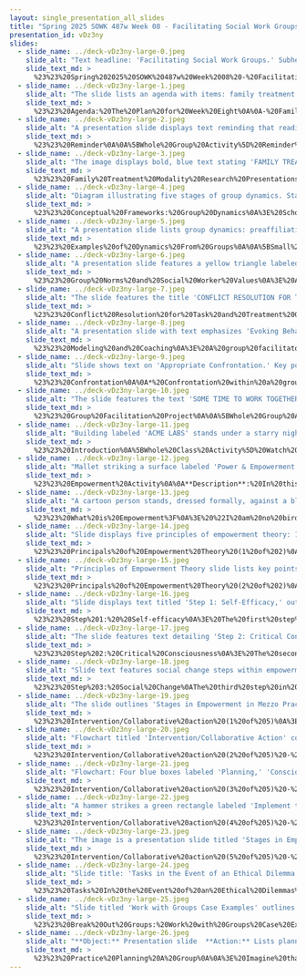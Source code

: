 ```yaml
---
layout: single_presentation_all_slides
title: "Spring 2025 SOWK 487w Week 08 - Facilitating Social Work Groups"
presentation_id: vDz3ny
slides:
  - slide_name: ../deck-vDz3ny-large-0.jpeg
    slide_alt: "Text headline: 'Facilitating Social Work Groups.' Subheading: 'Week 08.' Context: Presentation slide with icons forming a circle on a dark background. Additional text: 'Spring 2025 SOWK 487W, Jacob Campbell, Ph.D. LCSW, Heritage University.'"
    slide_text_md: >
      %23%23%20Spring%202025%20SOWK%20487w%20Week%2008%20-%20Facilitating%20Social%20Work%20Groups%0A%0Atitle:%20Spring%202025%20SOWK%20487w%20Week%2008%20-%20Facilitating%20Social%20Work%20Groups%0Adate:%202025-03-10%2010:33:55%0Alocation:%20Heritage%20University%0Atags:%0A%20%20-%20Heritage%20University%0A%20%20-%20BASW%20Program%0A%20%20-%20SOWK%20487w%0Apresentation_video:%20%3E%0A%20%20%22%22%0Adescription:%20%3E%0A%0ASocial%20work%20groups%20require%20the%20consideration%20of%20the%20dynamics%20of%20group%20development,%20intervention%20strategies,%20and%20ethics,%20which%20are%20all%20the%20focus%20of%20week%20eight.%20Students%20will%20read%20Hepworth%20et%20al.%20(2022)%20and%20their%20chapter%20regarding%20facilitating%20social%20work%20groups,%20which%20provides%20insight%20into%20stages%20of%20group%20development.%20We%20spent%20most%20of%20our%20time%20last%20week%20doing%20family%20treatment%20presentations.%20We%20have%20two%20more%20this%20week,%20and%20then%20we%20will%20make%20further%20connections%20to%20group%20dynamics%20and%20interventions%20in%20group%20work.%20Students%20will%20have%20an%20opportunity%20to%20meet%20as%20teams%20and%20work%20on%20their%20group%20facilitation%20activities.%20We%20will%20have%20an%20example%20of%20an%20empowerment%20group%20and%20some%20small%20group%20discussions%20on%20how%20to%20understand%20ethical%20decisions%20in%20group%20work%20and%20planning.%20The%20agenda%20for%20class%20is%20as%20follows:%0A%0A-%20Family%20treatment%20modality%20research%20presentations%0A-%20Group%20dynamics%20in%20social%20work%20facilitation%0A-%20Time%20to%20work%20on%20group%20facilitation%20activity%0A-%20Empowerment%20groups%0A-%20Ethics%20in%20group%20work%0A-%20Planning%20and%20implementing%20of%20social%20work%20groups%0A%0A
  - slide_name: ../deck-vDz3ny-large-1.jpeg
    slide_alt: "The slide lists an agenda with items: family treatment presentations, group dynamics, facilitation time, empowerment groups, ethics, and planning in social work. It's for Spring 2025 SOWK 487w at Heritage University."
    slide_text_md: >
      %23%23%20Agenda:%20The%20Plan%20for%20Week%20Eight%0A%0A-%20Family%20treatment%20modality%20research%20presentations%0A-%20Group%20dynamics%20in%20social%20work%20facilitation%0A-%20Time%20to%20work%20on%20group%20facilitation%20activity%0A-%20Empowerment%20groups%0A-%20Ethics%20in%20group%20work%0A-%20Planning%20and%20implementing%20of%20social%20work%20groups%0A%0A
  - slide_name: ../deck-vDz3ny-large-2.jpeg
    slide_alt: "A presentation slide displays text reminding that readings, quizzes, and assignments are uploaded on 'My Heritage.'  It includes, 'Spring 2025 SOWK 487w with Jacob Campbell, Ph.D. LICSW at Heritage University.'"
    slide_text_md: >
      %23%23%20Reminder%0A%0A%5BWhole%20Group%20Activity%5D%20Reminder%20regarding%20readings%0A%0AReadings,%20quizzes,%20and%20all%20assignments%20are%20uploaded%20on%20My%20Heritage%0A%0A
  - slide_name: ../deck-vDz3ny-large-3.jpeg
    slide_alt: "The image displays bold, blue text stating 'FAMILY TREATMENT MODALITY RESEARCH PRESENTATIONS' on a black background. Below, it reads: 'Spring 2025 SOWK 487w with Jacob Campbell, Ph.D. LICSW at Heritage University.'"
    slide_text_md: >
      %23%23%20Family%20Treatment%20Modality%20Research%20Presentations%0A%0A%5BWhole%20Group%20Activity%5D%20Student%20presentations%0A%0A
  - slide_name: ../deck-vDz3ny-large-4.jpeg
    slide_alt: "Diagram illustrating five stages of group dynamics. Stages include 'Preaffiliation,' 'Power and Control,' 'Intimacy,' 'Differentiation,' and 'Separation.' Accompanied by a vertical arrow diagram showing 'Beginning,' 'Middle,' and 'End.' Text credits authors and course details: 'Spring 2025 SOWK 487w with Jacob Campbell, Ph.D. LICSW at Heritage University.'"
    slide_text_md: >
      %23%23%20Conceptual%20Frameworks:%20Group%20Dynamics%0A%3E%20Scholars%20have%20used%20several%20models%20to%20attempt%20to%20provide%20context%20to%20the%20flow%20of%20what%20happens%20as%20a%20general%20process%20for%20group%20work.%0A%0A%3E%20Tuckman%20(1965)%20has%20a%20foundational%20viewpoint%20that%20heavily%20influenced%20the%20model%20presented%20by%20Hepworth%20(2022).%20He%20describes%20his%20proposed%20developmental%20sequence%20as%20including:%0A%0A%0A1.%20**Forming**%E2%80%94Group%20members%20test%20behaviors%20to%20understand%20the%20boundaries%20of%20acceptable%20behavior.%20They%20tend%20to%20depend%20on%20a%20leader%20or%20established%20norms%20to%20provide%20structure%20and%20direction.%0A2.%20**Storming**%20%E2%80%93%20Conflict%20and%20polarization%20arise%20around%20interpersonal%20issues%20as%20group%20members%20resist%20group%20influence%20and%20task%20demands.%20Emotional%20responses%20become%20prevalent,%20and%20there%20is%20often%20a%20struggle%20for%20leadership%20and%20influence.%0A3.%20**Norming**%20%E2%80%93%20The%20group%20develops%20cohesion,%20with%20roles%20and%20norms%20emerging.%20There%20is%20increased%20collaboration,%20and%20members%20express%20more%20intimate,%20personal%20opinions,%20strengthening%20group%20identity.%0A4.%20**Performing**%20%E2%80%93%20The%20group%20becomes%20a%20functional%20unit%20where%20structure%20supports%20task%20completion.%20Roles%20are%20flexible,%20and%20the%20focus%20shifts%20entirely%20to%20achieving%20goals%20effectively.%0A%0AThis%20model%20was%20later%20expanded%20in%201977%20(with%20Jensen)%20to%20include%20a%20fifth%20stage:%0A%0A5.%20**Adjourning**%20%E2%80%93%20Groups%20disband%20after%20achieving%20their%20goals,%20experiencing%20closure%20and%20reflection%20on%20accomplishments.%0A%0A%0A%3E%20Your%20Hepworth%20uses%20these%20five%20stages%20to%20describe%20group%20work:%0A%0A1.%20**Preaffiliation**:%20Approach%20and%20Avoidance%20Behavior%0A%20%20%20%20-%20Group%20coming%20together%0A%20%20%20%20-%20Forming%20stage%0A2.%20**Power%20and%20Control**:%20A%20Time%20of%20Transition%0A%20%20%20%20-%20Shift%20concerns%20to%20matters%20related%20to%20autonomy,%20power,%20and%20control%0A%20%20%20%20-%20Storming%20stage%0A3.%20**Intimacy**:%20Developing%20a%20Familial%20Frame%20of%20Reference%0A%20%20%20%20-%20Develop%20close,%20deeper%20ties...%0A%20%20%20%20-%20Norming%20stage%0A4.%20**Differentiation**:%20Developing%20Group%20Identity%20and%20an%20Internal%20Frame%20of%20Reference%0A%20%20%20%20-%20cohesion%20and%20harmony%0A%20%20%20%20-%20Performing%20stage%0A5.%20**Separation**:%20Breaking%20Away%0A%20%20%20%20-%20Adjournment%20phase%0A%0A%3E%20I%20like%20the%20simplicity%20of%20groups%20having...%0A%0A-%20Beginning%0A-%20Middle%0A-%20End%0A%0A%0A%3Cdiv%20style%3D%22text-align:%20center%22%20markdown%3D%221%22%3E%0AReference%0A%3C/div%3E%0A%3Cdiv%20style%3D%22margin:%200%200%200%202em;%20text-indent:%20-2em;%22%20markdown%3D%221%22%3E%0A%0ATuckman,%20B.%20W.%20(1965).%20Developmental%20sequence%20in%20small%20groups.%20Psychological%20Bulletin,%2063(6),%20384-399.%20%3Chttps://doi.org/10.1037/h0022100%3E%0A%0ATuckman,%20B.%20W.,%20%26%20Jensen,%20M.%20A.%20C.%20(1977).%20Stages%20of%20small-group%20development%20revisited.%20Group%20%26%20Organization%20Studies,%202(4),%20419-427.%20%3Chttps://doi.org/10.1177/105960117700200404%3E%0A%0A%3C/div%3E%0A%0A
  - slide_name: ../deck-vDz3ny-large-5.jpeg
    slide_alt: "A presentation slide lists group dynamics: preaffiliation, power and control, intimacy, differentiation, separation. Instructions for discussion are given. Course: Spring 2025 SOWK 487w with Jacob Campbell at Heritage University."
    slide_text_md: >
      %23%23%20Examples%20of%20Dynamics%20From%20Groups%0A%0A%5BSmall%20Group%20Activity%5D%20Examples%20of%20Group%20Dynamics%0A%0AIn%20small%20groups,%20review%20pp.%20373-374%20in%20your%20textbooks.%20For%20each%20stage,%20have%20some%20discussion%20regarding%20group%20members'%20experiences%20in%20groups.%20Share%20stories%20and%20examples%20of%20what%20you%20have%20seen%20happen%20that%20would%20demonstrate%20the%20various%20DYNAMICS%20listed.%0A%0AStages%20include:%0A%0A-%20Preaffiliation%0A-%20Power%20and%20control%0A-%20Intimacy%0A-%20Differentiation%0A-%20Separation%0A%0A
  - slide_name: ../deck-vDz3ny-large-6.jpeg
    slide_alt: "A presentation slide features a yellow triangle labeled 'Norms,' with arrows indicating frameworks like 'Strengths Perspective' and 'Cultural Humility.' Text discusses analyzing norms and social worker values. Additional text: 'Spring 2025 SOWK 487w with Jacob Campbell, Ph.D. LICSW at Heritage University.'"
    slide_text_md: >
      %23%23%20Group%20Norms%20and%20Social%20Worker%20Values%0A%3E%20Among%20the%20critical%20activities%20of%20group%20facilitation%20is%20related%20to%20group%20norms.%20Facilitators%20often%20call%20attention%20to%20group%20norms,%20reinforce%20group%20norms,%20or%20seek%20to%20influence%20norms%20to%20ensure%20that%20they%20support%20the%20purposes%20of%20the%20group.%0A%0A%0A%5BSmall%20Group%20Activity%5D%20Relating%20values%20and%20norms%0A%0A-%20Using%20groups%20that%20students%20have%20experienced,%20ask%20students%20to%20analyze%20norms%20through%20the%20lenses%20of%20the%20orienting%20frameworks%20that%20underlie%20this%20text%E2%80%94ecological%20systems%20theory,%20strengths%20perspective,%20cultural%20humility,%20anti-oppressive%20practice,%20trauma-informed%20practice,%20and%20evidence-informed%20practice.%0A-%20Identify%20norms%20that%20students%20may%20want%20to%20influence%20based%20on%20their%20analysis.%0A%0A
  - slide_name: ../deck-vDz3ny-large-7.jpeg
    slide_alt: "The slide features the title 'CONFLICT RESOLUTION FOR TASK AND TREATMENT GROUPS' in blue. To the right, a circular diagram displays arrows connecting words: 'Recognition,' 'Assess,' 'Choose,' 'Resolve.' Text below reads, 'Spring 2025 SOWK 487w with Jacob Campbell, Ph.D. LICSW at Heritage University.'"
    slide_text_md: >
      %23%23%20Conflict%20Resolution%20for%20Task%20and%20Treatment%20Groups%0A%3E%20Conflict%20is%20a%20fact%20of%20life.%20It%20occurs%20routinely%20within%20relationships%20and%20can%20have%20positive%20or%20negative%20consequences%20depending%20upon%20how%20it%20is%20handled.%20There%20are%20four%20steps%20to%20the%20problem-solving%20framework%20of%20managing%20conflict.%0A%0A1.%20Recognition%0A%20%20%20%20-%20Recognizing%20conflict%20is%20easy%20when%20people%20do%20not%20talk%20to%20one%20another%20and%20are%20openly%20hostile,%20impolite,%20or%20outright%20rude.%0A%20%20%20%20-%20Ideas%20by%20one%20side%20may%20be%20routinely%20rejected%20by%20the%20other.%20%0A2.%20Asses%0A%20%20%20%20-%20Conflict%20usually%20requires%20talking%20directly%20to%20the%20parties%20involved.%0A%20%20%20%20-%20Why%20is%20there%20the%20conflict,%20and%20what%20does%20it%20entail%3F%0A3.%20Choose%0A%20%20%20%20-%20Choosing%20a%20strategy%20and%20intervening%20in%20identifying%20the%20source%20of%20conflict%20is%20an%20essential%20step%20in%20resolving%20it.%0A%20%20%20%20-%20Once%20identified,%20appropriate%20strategies%20can%20be%20considered%20or%20devised.%20%0A4.%20Resolve%0A%20%20%20%20-%20One%20way%20we%20can%20avoid%20becoming%20involved%20in%20conflicts%20is%20to%20recognize%20when%20a%20win-lose%20situation%20is%20developing.%20When%20you%20feel%20yourself%20lining%20up%20on%20one%20side%20or%20the%20other,%20you%20are%20probably%20becoming%20involved%20in%20a%20win-lose%20incident.%20%0A%20%20%20%20-%20Strategies%20are%20often%20successful%20in%20resolving%20to%20avoid%20win-lose%20situations%20and%20seek%20to%20find%20a%20win-win%20solution.%0A%0A
  - slide_name: ../deck-vDz3ny-large-8.jpeg
    slide_alt: "A presentation slide with text emphasizes 'Evoking Behavior Change' between red boxes labeled 'Modeling' and 'Coaching.' Listed are observer conditions like attention, retention, performance, and motivation. Footer reads: 'Spring 2025 SOWK 487w with Jacob Campbell, Ph.D. LICSW at Heritage University.'"
    slide_text_md: >
      %23%23%20Modeling%20and%20Coaching%0A%3E%20A%20group%20facilitator%20can%20use%20two%20main%20methods%20to%20evoke%20change%20among%20group%20members'%20behaviors.%0A%0A*%20Modeling%0A%20%20%20%20-%20Social%20workers%20may%20find%20modeling%20helpful%20in%20several%20situations.%0A%20%20%20%20%20%20%20%20+%20Teaching%20new%20skills%0A%20%20%20%20%20%20%20%20+%20Showing%20clients%20alternative%20methods%20for%20resolving%20problems%0A%20%20%20%20%20%20%20%20+%20Helping%20clients%20develop%20several%20responses%20to%20problematic%20situations.%0A%20%20%20%20-%20Conditions%20that%20increase%20the%20likelihood%20that%20a%20modeled%20behavior%20will%20be%20copied.%0A%20%20%20%20%20%20%20%201.%20The%20observer's%20attention%20level%20or%20awareness%20of%20the%20model.%0A%20%20%20%20%20%20%20%202.%20The%20observer's%20retention%20of%20the%20modeled%20behavior.%0A%20%20%20%20%20%20%20%203.%20The%20observer's%20ability%20to%20perform%20modeled%20behavior.%0A%20%20%20%20%20%20%20%204.%20The%20observer's%20motivation%20to%20perform%20the%20behavior.%0A*%20Coaching%0A%20%20%20%20-%20Coaching%20is%20a%20skill%20that%20includes%20giving%20the%20client-specific%20information%20and%20corrective%20feedback.%0A%20%20%20%20-%20This%20can%20be%20done%20through%20role-playing.%20%0A%20%20%20%20-%20Coaching%20also%20involves%20encouraging%20members%20to%20try%20new%20behavior.%0A%0A
  - slide_name: ../deck-vDz3ny-large-9.jpeg
    slide_alt: "Slide shows text on 'Appropriate Confrontation.' Key points: engaging nonblaming confrontation, pointing out discrepancies, using 'I' statements. Includes course info: Spring 2025 SOWK 487w with Jacob Campbell, Ph.D. LICSW at Heritage University."
    slide_text_md: >
      %23%23%20Confrontation%0A%0A*%20Confrontation%20within%20a%20group%20tends%20to%20be%20more%20discomforting%20than%20confronting%20individuals%20on%20a%20one-on-one%20basis.%20%0A*%20%5Bco-leading%5D%20A%20worker%20that%20determines%20that%20a%20member%20has%20engaged%20in%20behavior%20warranting%20confrontation%20has%20a%20responsibility%20to%20follow%20through%20and%20confront%20that%20individual.%20%0A*%20This%20situation%20provides%20a%20good%20opportunity%20to%20__model%20appropriate%20confrontation__%20for%20other%20members%20by:%0A%20%20%20%20-%20The%20worker%20engaging%20in%20a%20nonblaming%20type%20of%20confrontation%0A%20%20%20%20-%20Pointing%20out%20the%20discrepancy%0A%20%20%20%20-%20How%20does%20it%20affect%20the%20worker%3F%20For%20example,%20using%20%22I%22%20statements.%20%0A*%20Another%20way%20is%20for%20a%20worker%20to%20involve%20the%20whole%20group%20and%20ask%20the%20entire%20group%20to%20take%20responsibility%20for%20problem-solving.%20%0A*%20As%20always,%20confrontation%20should%20be%20used%20judiciously%20and%20tactfully.%20One%20should%20have%20empathy%20and%20respect%20for%20the%20sensitivities%20of%20the%20person%20being%20confronted.%0A%0A
  - slide_name: ../deck-vDz3ny-large-10.jpeg
    slide_alt: "The slide features the text 'SOME TIME TO WORK TOGETHER' with a clock icon, next to 'GROUP FACILITATION ACTIVITY' on a dark background. Footer text mentions 'Spring 2025', 'SOWK 487w', 'Jacob Campbell, Ph.D. LICSW', and 'Heritage University.'"
    slide_text_md: >
      %23%23%20Group%20Facilitation%20Project%0A%0A%5BWhole%20Group%20Activity%5D%20Give%20times%20for%20teams%20to%20meet%20and%20work%20together%20and%20to%20answer%20questions.%20Maybe%2015%20min%3F%0A%0A
  - slide_name: ../deck-vDz3ny-large-11.jpeg
    slide_alt: "Building labeled 'ACME LABS' stands under a starry night; text reads 'STEVEN SPIELBERG PRESENTS PINKY AND THE BRAIN.' The slide title is 'Pinky and The Brain Theme Song.'"
    slide_text_md: >
      %23%23%20Introduction%0A%5BWhole%20Class%20Activity%5D%20Watch%20the%20Pinky%20and%20the%20Brain%20video%20clip.%0A%0A%3E%20The%20readings%20this%20week%20is%20focused%20on%20psycho%20educational%20group,%20but%20fits%20with%20the%20framework%20of%20empowerment-based%20advocacy.%20I%20want%20spend%20some%20time%20sharing%20what%20empowerment%20theory%20looks%20like,%20how%20it%20works%20with%20individuals%20and%20in%20a%20group.%20Whenever%20I%20think%20about%20those%20subjects%20I%20also%20get%20the%20feeling%20that%20we%20have%20to%20find%20ways%20to%20take%20over%20the%20world.%0A%0A
  - slide_name: ../deck-vDz3ny-large-12.jpeg
    slide_alt: "Mallet striking a surface labeled 'Power & Empowerment' on a dark background. Text reads: 'WHAT WOULD YOU DO $1 MILLION (Berks County Transition, 2012) Jacob Campbell, Ph.D., LICSW Heritage University SOWK 487w Spring 2023.'"
    slide_text_md: >
      %23%23%20Empowerment%20Activity%0A%0A**Description**:%20In%20this%20activity,%20approximately%201/3%20of%20the%20participants%20will%20be%20given%20a%20lollipop.%20Each%20participant%20with%20a%20lollipop%20can%20voice%20their%20ideas%20and%20are%20%22empowered,%22%20while%20people%20without%20lollipops%20do%20not%20have%20a%20voice%20and%20are%20seen%20as%20tokens.%0A%0A**Purpose**:%20This%20activity%20can%20demonstrate%20the%20importance%20of%20empowerment%20and%20ensure%20that%20everyone%20is%20self-determined%20and%20has%20a%20voice.%0A%0A**Recommended%20Group%20Size**:%20any%20size%20of%20group%0A**Estimated%20time**:%2015-20%20minutes%0A%0A**Activity%20Summary**:%20As%20participants%20are%20seated%20(or%20before%20the%20activity),%20hand%20out%20lollipops%20to%20every%20third%20or%20fourth%20person%20(after%20the%20activity,%20others%20can%20also%20have%20the%20lollipops).%20Participants%20must%20be%20informed%20that%20the%20lollipops%20are%20for%20an%20activity%20and%20must%20wait%20to%20eat%20them.%20In%20this%20activity,%20participants%20with%20lollipops%20are%20people%20with%20a%20voice,%20who%20are%20empowered,%20and%20whose%20ideas%20are%20seen%20as%20valuable;%20In%20contrast,%20the%20participants%20without%20lollipops%20are%20seen%20as%20tokens%20who%20are%20not%20seen%20as%20having%20valuable%20ideas.%20This%20activity%20will%20demonstrate%20the%20importance%20of%20empowerment%20and%20establishing%20your%20voice.%0A%0ALeader%20Instructions%20with%20a%20Draft%20Script%20of%20Directions:%0A-%20Below%20are%20keywords%20that%20should%20be%20included%20in%20the%20introduction%20and%20conclusion.%0A%20%20%20%20%20%20%20%20%0A**Key%20Points**%0A%0A-%20Give%20lollipops%20to%20every%20third%20to%20fourth%20participant%0A-%20Clearly%20state%20that%20the%20lollipops%20will%20be%20used%20for%20the%20activity%20and%20that%20people%20can%20get%20lollipops%20after%20the%20activity%0A-%20Throughout%20the%20activity,%20emphasize%20how%20brilliant,%20fabulous,%20beautiful,%20etc.%20the%20group%20with%20the%20lollipops%20is%20while%20exaggerating%20how%20much%20the%20people%20without%20lollipops%20are%20not.%0A-%20Introduce%20the%20icebreaker%0A%0A%3E%20State%20that%20you%20will%20be%20discussing%20how%20to%20best%20assist%20youth%20with%20disabilities%20with%20$1%20million%20and%20want%20ideas%20from%20everyone%0A%0A-%20As%20you%20get%20responses,%20emphasize%20how%20amazing%20the%20ideas%20are%20from%20the%20people%20with%20lollipops%20and%20how%20much%20%22better%22%20they%20are%20than%20the%20others%0A-%20The%20importance%20here%20is%20not%20the%20ideas%20or%20ways%20to%20spend%20money%20but%20rather%20to%20clearly%20show%20a%20bias%20for%20people%20with%20lollipops%0A%0A**Concluding%20Points%20and%20Discussion%20Questions**%0A%0A-%20After%20a%20few%20minutes%20of%20discussing%20ways%20to%20spend%20money,%20end%20the%20discussion%0A-%20This%20activity%20wasn't%20about%20deciding%20on%20money;%20it%20was%20about%20biases%20and%20not%20having%20your%20voice%20heard%0A-%20Who%20did%20we%20listen%20to%3F%20(Answer:%20people%20with%20lollipops).%0A-%20We%20used%20a%20wholly%20subjective%20and%20irrelevant%20quality%20to%20determine%20who%20we%20would%20listen%20to.%0A-%20Often,%20people%20with%20disabilities%20may%20be%20seen%20as%20not%20having%20a%20lollipop%20and%20are%20therefore%20not%20listened%20to.%0A-%20What%20did%20it%20feel%20not%20to%20be%20listened%20to%3F%0A-%20How%20did%20you%20feel%20about%20the%20people%20who%20do%20have%20lollipops%3F%20Were%20you%20mad%20at%20them%3F%20Did%20you%20feel%20betrayed%3F%20Did%20you%20feel%20separated%20from%20them%20or%20connected%20to%20other%20people%20who%20did%20or%20did%20not%20have%20a%20lollipop%20like%20you%3F%0A%0A%0AReference:%0A%0AThis%20activity%20is%20Empowerment,%20Advocacy,%20and%20Leadership%20Activity%201,%20taken%20from%20(http://berkstransition.org/wp-content/uploads/2012/05/activity1.pdf).%20It%20is%20no%20longer%20available%20on%20their%20website.%0A%0A
  - slide_name: ../deck-vDz3ny-large-13.jpeg
    slide_alt: "A cartoon person stands, dressed formally, against a blue background. Text reads: 'EMPOWERMENT: What is it? Why it's important? How we do it?' and a quote from Charlotte Brontë’s 'Jane Eyre' about independence."
    slide_text_md: >
      %23%23%20What%20is%20Empowerment%3F%0A%3E%20%22I%20am%20no%20bird;%20and%20no%20net%20ensnares%20me:%20I%20am%20a%20free%20human%20being%20with%20an%20independent%20will%22%20%0A%3E%20--%20Charlotte%20Bront%C3%AB,%20Jane%20Eyre%0A%0A%3E%20So%20what%20is%20empowerment,%20what%20does%20it%20mean%3F%0A%0A%0A%3E%20%5BSmall%20Group%20Activity%5D%20Have%20class%20break%20up%20into%20small%20groups%20(partners%20or%20trios)%20and%20come%20up%20with%20a%20definition%20for%20what%20empowerment%0A%0A-%20What%20is%20it%3F%0A-%20Why%20it's%20important%3F%0A-%20How%20we%20do%20it%3F%0A%0A
  - slide_name: ../deck-vDz3ny-large-14.jpeg
    slide_alt: "Slide displays five principles of empowerment theory: 1. All oppression should be fought.2. A systematic understanding of oppression must be maintained.3. People can empower themselves.4. Connection with others is necessary for empowerment.5. Clinicians and clients share power.Presented by Jacob Campbell, PhD, UCSW, Heritage University."
    slide_text_md: >
      %23%23%20Principals%20of%20Empowerment%20Theory%20(1%20of%202)%0A%3E%20Empowerment%20theory%20has%20some%20primary%20principles%20in%20general,%20not%20just%20as%20it%20relates%20to%20working%20with%20groups.%0A%0A%0A1.%20All%20oppression%20should%20be%20fought%0A2.%20A%20systematic%20understanding%20of%20oppression%20must%20be%20maintained%0A3.%20People%20are%20capable%20of%20empowering%20themselves%0A4.%20People%20need%20to%20connect%20with%20others%20to%20work%20on%20empowerment%0A5.%20Clinician%20and%20the%20client%20share%20power%0A%0A(Robbins%20et%20al.,%202006)%0A%0A
  - slide_name: ../deck-vDz3ny-large-15.jpeg
    slide_alt: "Principles of Empowerment Theory slide lists key points: client-centered approach, viewing clients as victors, focusing on social change, examining disempowering practices, and addressing macro needs. Includes 'Robbins et al., 2006' citation."
    slide_text_md: >
      %23%23%20Principals%20of%20Empowerment%20Theory%20(2%20of%202)%0A%0A6.%20%20Client%20centered%20with%20the%20client%20being%20encouraged%20to%20tell%20own%20story%20%26%20develop%20own%20goals%0A7.%20%20Client%20as%20%22victor%20not%20victim%22%20%0A8.%20%20Social%20change%20is%20goal,%20not%20symptom%20reduction.%0A9.%20%20Clinicians%20must%20examine%20how%20their%20practice%20may%20disempower%20clients%0A10.%20Clinician%20may%20need%20to%20be%20socially%20and%20politically%20active%20to%20address%20meso%20and%20macro%20needs%20%5Blocal,%20national,%20global%20issues%5D%0A%0A%3Cdiv%20style%3D%22text-align:%20center%22%20markdown%3D%221%22%3E%0AReference%0A%3C/div%3E%0A%3Cdiv%20style%3D%22margin:%200%200%200%202em;%20text-indent:%20-2em;%22%20markdown%3D%221%22%3E%0A%0ARobbins,%20S.%20C.%20Chatterjee,%20P.,%20Canda,%20E.%20R.(2006)%20_Contemporary%20human%20behavior%20theory:%20a%20critical%20perspective%20for%20social%20work_.%20University%20of%20Michigan:%20Pearson/A%20and%20B%0A%0A%3C/div%3E%0A%0A
  - slide_name: ../deck-vDz3ny-large-16.jpeg
    slide_alt: "Slide displays text titled 'Step 1: Self-Efficacy,' outlining empowerment in micro practice. Actions include skill building, gaining self-awareness, and learning to navigate systems. Presented by Jacob Campbell, Ph.D., Heritage University, Spring 2025."
    slide_text_md: >
      %23%23%20Step%201:%20%20Self-efficacy%0A%3E%20The%20first%20step%20in%20empowerment%20theory%20is%20empowering%20the%20client.%20%20This%20means%20helping%20them%20to%20gain%20self-efficacy.%20%20This%20can%20be%20done%20by%20the%20following:%20%0A%0A-%20Skill%20building%0A-%20Gaining%20self-awareness%0A-%20Learning%20to%20navigate%20systems%0A%0A
  - slide_name: ../deck-vDz3ny-large-17.jpeg
    slide_alt: "The slide features text detailing 'Step 2: Critical Consciousness,' focusing on empowerment theory in micro practice. Key points include identifying barriers, defining power, and group connection. Context: educational presentation slide."
    slide_text_md: >
      %23%23%20Step%202:%20Critical%20Consciousness%0A%3E%20The%20second%20step%20in%20empowerment%20theory%20is%20connecting%20the%20client%20to%20the%20%22bigger%20picture.%22%20%20This%20means%20helping%20them%20to%20gain%20a%20critical%20consciousness%20about%20oppression%20and%20obstacles.%20%20Some%20examples%20of%20this%20are%20as%20follows:%0A%0A-%20Identifying%20barriers%0A-%20Defining%20power%0A-%20Connecting%20the%20client%20to%20a%20group%0A-%20Letting%20them%20know%20they%20aren't%20alone%0A%0A
  - slide_name: ../deck-vDz3ny-large-18.jpeg
    slide_alt: "Slide text features social change steps within empowerment in micro practice. Suggestions include creating policy changes, acting as a mentor, and connecting to activities for social change. Presented by Jacob Campbell."
    slide_text_md: >
      %23%23%20Step%203:%20Social%20Change%0AThe%20third%20step%20in%20empowerment%20theory%20is%20creating%20more%20significant%20social%20change.%20The%20following%20are%20some%20possible%20ideas:%0A%0A-%20Creating%20policy%20and%20or%20legal%20changes%0A-%20Have%20the%20client%20act%20as%20a%20mentor%0A-%20Connect%20to%20another%20activity%20that%20allows%20them%20to%20make%20social%20change%0A%0A
  - slide_name: ../deck-vDz3ny-large-19.jpeg
    slide_alt: "The slide outlines 'Stages in Empowerment in Mezzo Practice' with 'Intervention/Collaborative Action' as the focus. It lists: Planning, Consciousness Raising/Conscientization, Social/Collective Action, and Embeddedness in the Community."
    slide_text_md: >
      %23%23%20Intervention/Collaborative%20action%20(1%20of%205)%0A%3E%20The%20following%20parts%20of%20doing%20empowerment%20theory%20with%20groups%20or%20in%20mezzo%20practice.%20It%20closely%20aligns%20with%20steps%20two%20and%20three%20of%20the%20micro%20practice.%0A%0A-%20Planning%0A-%20Consciousness%20Raising%20/%20Conscientiazation%0A-%20Social%20/%20Collective%20action%0A-%20Embeddedness%20in%20the%20community%0A%0A(Breton,%202017)%0A%0A
  - slide_name: ../deck-vDz3ny-large-20.jpeg
    slide_alt: "Flowchart titled 'Intervention/Collaborative Action' consists of four stages: Planning, Consciousness Raising, Social/Collective Action, and Embeddeness in the Community. Key points: inclusivity, clear purpose, dual focus, risk, time."
    slide_text_md: >
      %23%23%20Intervention/Collaborative%20action%20(2%20of%205)%20-%20Planning%0A%3E%20Planning%20is%20the%20basis%20of%20any%20process.%20Some%20criteria%20are%20essential%20to%20consider%20when%20planning.%20%0A%0A-%20Inclusive%20to%20all%20participants%0A-%20Important%20that%20participants%20understand%20purpose%20of%20the%20group%0A-%20Focus%20is%20on%20both%20personal%20and%20social%20change%0A-%20Involves%20risk%20(i.e.%20doing%20social%20change%20and%20challenges)%0A-%20Takes%20time%0A%0A(Breton,%202017)%0A%0A
  - slide_name: ../deck-vDz3ny-large-21.jpeg
    slide_alt: "Flowchart: Four blue boxes labeled 'Planning,' 'Consciousness Raising/Conscientization,' 'Social/Collective Action,' and 'Embeddedness in the Community' depict stages. Text alongside reads: 'Mutual aid model,' 'Developing actions to address needs expressed.'"
    slide_text_md: >
      %23%23%20Intervention/Collaborative%20action%20(3%20of%205)%20-%20Consciousness%20Raising%20/%20Conscientization%0A%3E%20The%20consciousness-raising%20stage%20is%20when%20collaborative%20action%20starts.%20%0A%0A-%20Start%20of%20collaborative%20action%0A-%20Mutual%20aid%20model%0A-%20Developing%20actions%20to%20address%20needs%20expressed%0A%0A(Breton,%202017)%0A%0A
  - slide_name: ../deck-vDz3ny-large-22.jpeg
    slide_alt: "A hammer strikes a green rectangle labeled 'Implement the actions to address expressed needs,' accompanied by four blue bars titled 'Planning,' 'Consciousness Raising/Conscientization,' 'Social/Collective Action,' and 'Embeddedness in the Community.' Context includes 'Stages in Empowerment in Mezzo Practice.'"
    slide_text_md: >
      %23%23%20Intervention/Collaborative%20action%20(4%20of%205)%20-%20Social%20/%20Collective%20action%0A%3E%20When%20we%20move%20on%20to%20the%20actual%20implementation%20and%20making%20changes%20in%20the%20community%20or%20other%20locations%20is%20where%20things%20get%20exciting.%0A%0A-%20Implement%20the%20actions%20to%20address%20expressed%20needs%0A%0A(Breton,%202017)%0A%0A
  - slide_name: ../deck-vDz3ny-large-23.jpeg
    slide_alt: "The image is a presentation slide titled 'Stages in Empowerment in Mezzo Practice.' It features a flowchart with stages: 'Planning,' 'Consciousness Raising/Conscientization,' 'Social/Collective Action,' and 'Embededness in the Community.' Accompanying points include, 'Poststage portion of the group,' 'What does it look like when you are finished or end,' and 'How do we consolidate changes made.' It cites Breton (2017) and Garvin et al. (2017), and includes contact information for Jacob Campbell, Ph.D., LCSW, Heritage University."
    slide_text_md: >
      %23%23%20Intervention/Collaborative%20action%20(5%20of%205)%20-%20Embeddedness%20in%20the%20community%0A%3E%20The%20final%20stage%20is%20around%20embeddeness%20and%20is%20the%20post-action%20stage.%0A%0A-%20Poststage%20portion%20of%20the%20group%0A-%20What%20does%20it%20look%20like%20when%20you%20are%20finished%20or%20end%20%0A-%20How%20do%20we%20consolidate%20changes%20made%20%0A%0A%3Cdiv%20style%3D%22text-align:%20center%22%20markdown%3D%221%22%3E%0AReference%0A%3C/div%3E%0A%3Cdiv%20style%3D%22margin:%200%200%200%202em;%20text-indent:%20-2em;%22%20markdown%3D%221%22%3E%0A%0ABreton,%20M.%20(2017).%20Chapter%2004%20-%20An%20empowerment%20perspective.%20In%20C.%20D.%20Garvin,%20L.%20M.%20Gutierrez,%20%26%20M.%20J.%20Galinsky%20(Eds.),%20_Handbook%20of%20Social%20Work%20with%20Groups_%20(pp.%2055-75).%20The%20Guilford%20Press.%20%0A%0A%3C/div%3E%0A%0A
  - slide_name: ../deck-vDz3ny-large-24.jpeg
    slide_alt: "Slide title: 'Tasks in the Event of an Ethical Dilemma.' It lists: Identify ethical issues, Determine appropriate help, Think critically, Manage conflict, Plan and implement decisions, Evaluate and follow-up. Course: Spring 2025 SOWK 487w, Jacob Campbell, Heritage University."
    slide_text_md: >
      %23%23%20Tasks%20In%20the%20Event%20of%20an%20Ethical%20Dilemmas%0A%3E%20Ethical%20dilemmas%20are%20common%20in%20group%20work.%20%0A%0A%5BWhole%20Group%20Activity%5D%20Gather%20examples%20of%20potential%20ethical%20dilemmas%0A%0A%3E%20What%20are%20some%20potential%20ethical%20dilemmas%20that%20could%20come%20up%20in%20relationship%20to%20groups.%0A%0A%3E%20The%20following%20are%20the%20tasks%20to%20do%20in%20the%20event%20of%20an%20ethical%20dilemma%20is%20to:%0A%0A-%20Identify%20ethical%20issues%0A-%20Determining%20appropriate%20help%0A-%20Thinking%20critically%0A-%20Managing%20conflict%0A-%20Planning%20and%20implementing%20decisions%0A-%20Evaluating%20and%20follow-up%0A%0A
  - slide_name: ../deck-vDz3ny-large-25.jpeg
    slide_alt: "Slide titled 'Work with Groups Case Examples' outlines three group discussions on ethical dilemmas. Each group references specific authors (Pawlukewicz and Ondrus, Garland, Goodrich and Luke) and discusses scenarios or vignettes (verbal abuse, empowerment group). Footer includes 'Spring 2025 SOWK 487w with Jacob Campbell, Ph.D. LICSW at Heritage University.'"
    slide_text_md: >
      %23%23%20Break%20Out%20Groups:%20Work%20with%20Groups%20Case%20Examples%0A%3E%20I'm%20going%20to%20break%20you%20all%20out%20into%20three%20groups.%20I%20have%20three%20different%20sets%20of%20case%20examples%20for%20working%20in%20groups%20that%20I%20am%20going%20to%20provide%20all%20of%20you.%0A%0A%5BSmall%20Group%20Activity%5D%20Ethical%20Dilemma%20Small%20Group%20Discussions%0A%0A**Group%201**:%20%20%0APawlukewicz%20and%20Ondrus%20(2013)%20have%20a%20journal%20article,%20Ethical%20dilemmas:%20The%20use%20of%20applied%20scenarios%20in%20the%20helping%20professions.%20Appendix%20A%20(at%20the%20end)%20has%20a%20set%20of%20numbered%20scenarios.%20Talk%20about%20the%20following:%203,%207,%209,%2011,%2017,%2022,%20and%2025.%20IF%20you%20finish%20talking%20through%20each%20of%20these%20sections,%20it%20might%20be%20helpful%20to%20go%20back%20through%20article%20and%20read%20through%20it.%20%0A%0A**Group%202**:%20%20%0AGarland%20(2010)%20in%20her%20book,%20The%20Groups%20Book%20Psychoanalytic%20Group%20Therapy:%20Principles%20and%20Practice,%20has%20a%20number%20of%20vignettes.%20I've%20provided%20Vignette%20D:%20Verbal%20abuse.%20Read%20through%20the%20example%20and%20the%20discussion.%20What%20are%20thoughts%20that%20it%20brings%20up%20and%20considerations%20we%20should%20have%3F%0A%0A**Group%203**:%20%20%0AGoodrich%20and%20Luke%20(2015)%20in%20their%20book,%20Group%20Counseling%20with%20LGBTQI%20Persons%20provide%20a%20number%20of%20great%20case%20examples%20and%20discussions.%20An%20example%20about%20starting%20an%20empowerment%20group.%20Read%20through%20the%20example%20and%20the%20discussion.%20What%20are%20thoughts%20that%20it%20brings%20up%20and%20considerations%20we%20should%20have%3F%20%0A%0A%5BWhole%20Group%20Activity%5D%20Bring%20groups%20back%20together%20and%20to%20provide%20a%20brief%20overview%20of%20the%20article%20as%20well%20as%20some%20of%20their%20discussions%20and%20questions%20they%20might%20have%20or%20want%20to%20pose%20to%20their%20classmates.%0A%0ABring%20Materials%20for%20Week%2008:%0A-%20Print%20six%20copies%20of%20Pawlukewicz%20and%20Ondrus%20(2013)%0A-%20Print%20six%20copies%20of%20Garland%20(2010)%0A-%20Print%20six%20copies%20Goodrich%20and%20Luke%20(2015)%0A%0A
  - slide_name: ../deck-vDz3ny-large-26.jpeg
    slide_alt: "**Object:** Presentation slide  **Action:** Lists planning elements  **Context:** Discussion on forming groups, with populations like teenage fathers, people with domestic violence charges; side panel details planning aspects like group name and size.  **Text:**  - 'HEPWORTH ET AL. (2022)'- 'PRACTICE PLANNING GROUPS'- 'SELECT A POPULATION'- Populations mentioned: People charged with domestic violence, Middle school students with diabetes, etc.- 'MAKE A PLAN' with an arrow pointing to a side panel.- Side panel includes considerations like 'The name you will give the group,' 'The type of group,' 'The size of the group,' etc.- 'Spring 2025 SOWK 487w with Jacob Campbell, Ph.D. LICSW at Heritage University'"
    slide_text_md: >
      %23%23%20Practice%20Planning%20A%20Group%0A%0A%3E%20Imagine%20that%20you%20are%20planning%20a%20group%20to%20assist%20one%20of%20the%20following%20populations:%0A%0A-%20People%20charged%20with%20domestic%20violence%0A-%20Middle%20school%20students%20with%20diabetes%0A-%20Teenage%20fathers%0A-%20Families%20of%20people%20with%20schizophrenia%0A-%20Elementary%20school%20children%20who%20have%20been%20exposed%20to%20family%20or%20community%20violence%0A-%20Parents%20and%20community%20members%20who%20wish%20to%20change%20a%20school%20policy%20on%20suspensions%0A-%20People%20newly%20admitted%20to%20an%20assisted%20living%20facility%0A-%20Seventh%20and%20eighth%20graders%20who%20have%20no%20friends%0A-%20Teens%20who%20want%20to%20start%20a%20Gay-Straight%20Alliance%20in%20their%20high%20school%0A-%20Premarital%20couples%0A-%20Widowers%0A-%20People%20concerned%20about%20bullying%20in%20a%20school%0A%0A%3E%20Using%20the%20guidelines%20in%20this%20chapter,%20determine:%0A%0A1.%20The%20name%20you%20will%20give%20the%20group%0A2.%20The%20type%20of%20group%0A3.%20A%20one-sentence%20statement%20of%20purpose%0A4.%20The%20size%20of%20the%20group%0A5.%20The%20length,%20structure,%20and%20format%0A6.%20The%20location%20where%20you%20will%20meet%0A7.%20Important%20factors%20in%20group%20composition%0A8.%20How%20you%20will%20recruit%20and%20screen%20members%0A
---
```

